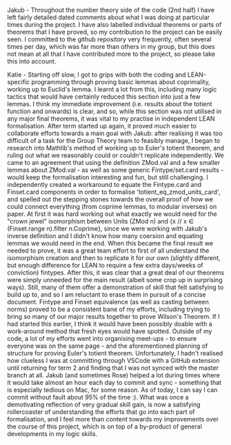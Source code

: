 Jakub - Throughout the number theory side of the code (2nd half) I have left fairly detailed dated comments about what I was doing at particular times during the project. I have also labelled individual theorems or parts of theorems that I have proved, so my contribution to the project can be easily seen. I committed to the github repository very frequently, often several times per day, which was far more than others in my group, but this does not mean at all that I have contributed more to the project, so please take this into account.

Katie - Starting off slow, I got to grips with both the coding and LEAN-specific programming through proving basic lemmas about coprimality, working up to Euclid's lemma. I learnt a lot from this, including many logic tactics that would have certainly reduced this section into just a few lemmas. I think my immediate improvement (i.e. results about the totient function and onwards) is clear, and so, while this section was not utilised in any major final theorems, it was vital to my practise in independent LEAN formalisation. After term started up again, it proved much easier to collaborate efforts towards a main goal with Jakub: after realising it was too difficult of a task for the Group Theory team to feasibly manage, I began to research into Mathlib's method of working up to Euler's totient theorem, and ruling out what we reasonably could or couldn't replicate independently. We came to an agreement that using the definition ZMod.val and a few smaller lemmas about ZMod.val - as well as some generic Fintype/set.card results - would keep the formalisation interesting and fun, but still challenging. I independently created a workaround to equate the Fintype.card and Finset.card components in order to formalise 'totient_eq_zmod_units_card', and spelled out the stepping stones towards the overall proof of how we could connect everything (from coprime lemmas, to modular inverses) on paper. At first it was hard working out what exactly we would need for the "crown jewel" isomorphism between Units (ZMod n) and {x // x ∈ (Finset.range n).filter n.Coprime}, since we were working with Jakub's inverse definition and I didn't know how many coersion and equating lemmas we would need in the end. When this became the final result we needed to prove, it was a great team effort to first of all understand the isomorphism creation and then to replicate it for our own (slightly different, but enough difference for LEAN to require a few extra days/weeks of conviction) fintypes. After this, it was clear that a great deal of our theorems were simply unneeded for the main result (albeit some crop up in surprising ways). Still, many of them offer a demonstration of skill that felt satisfying to build up to, and so I am reluctant to erase them in pursuit of a concise document. Fintype and Finset equivalence (as well as casting between norms) proved to be a consistent bane of my efforts, including trying to bring so many of our major results together to prove Wilson's Theorem. If I had started this earlier, I think it would have been possibly doable with a work-around method that fresh eyes would have spotted. Outside of my code, a lot of my efforts went into organising meet-ups - to ensure everyone was on the same page - and the aforementioned planning of structure for proving Euler's totient theorem. Unfortunately, I hadn't realised how clueless I was at committing through VSCode with a GitHub extension until returning for term 2 and finding that I was not synced with the master branch at all. Jakub (and sometimes Rose) helped a lot during times where it would take almost an hour each day to commit and sync - something that is especially tedious on Mac, for some reason. As of today, I can say I can commit without fault about 95% of the time :). What was once a demotivating reflection of very gradual skill gain, is now a satisfying rollercoaster of understanding the efforts that go into each part of formalisation, and I feel more than content towards my improvements over the course of this project, which is on top of a by-product of general developments in my logic skills.
